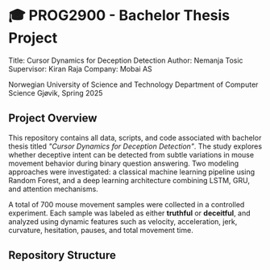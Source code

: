 # 🎓 PROG2900 - Bachelor Thesis Project # 
Title: Cursor Dynamics for Deception Detection 
Author: Nemanja Tosic  
Supervisor: Kiran Raja
Company: Mobai AS

Norwegian University of Science and Technology
Department of Computer Science
Gjøvik, Spring 2025

## Project Overview

This repository contains all data, scripts, and code associated with bachelor thesis titled *"Cursor Dynamics for Deception Detection"*. The study explores whether deceptive intent can be detected from subtle variations in mouse movement behavior during binary question answering. Two modeling approaches were investigated: a classical machine learning pipeline using Random Forest, and a deep learning architecture combining LSTM, GRU, and attention mechanisms.

A total of 700 mouse movement samples were collected in a controlled experiment. Each sample was labeled as either **truthful** or **deceitful**, and analyzed using dynamic features such as velocity, acceleration, jerk, curvature, hesitation, pauses, and total movement time.

## Repository Structure

